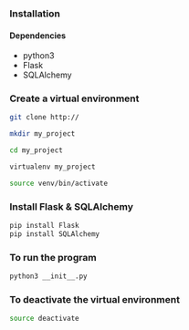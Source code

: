 ### Installation

#### Dependencies

- python3
- Flask
- SQLAlchemy

### Create a virtual environment

```bash
git clone http://

mkdir my_project

cd my_project

virtualenv my_project

source venv/bin/activate
```
### Install Flask & SQLAlchemy

```bash
pip install Flask
pip install SQLAlchemy
```
### To run the program

```bash
python3 __init__.py
```
### To deactivate the virtual environment

```bash
source deactivate
```
